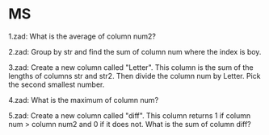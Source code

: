 # MS

1.zad: What is the average of column num2?

2.zad: Group by str and find the sum of column num where the index is boy.

3.zad: Create a new column called "Letter". This column is the sum of the lengths of columns str and str2. Then divide the column num by Letter. Pick the second smallest number.

4.zad: What is the maximum of column num?

5.zad: Create a new column called "diff". This column returns 1 if column num > column num2 and 0 if it does not. What is the sum of column diff?
